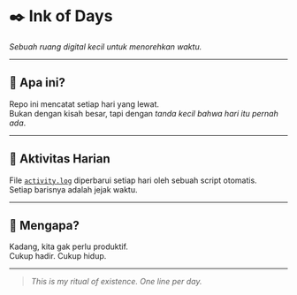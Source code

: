 # ✒️ Ink of Days

_Sebuah ruang digital kecil untuk menorehkan waktu._

---

## 📜 Apa ini?

Repo ini mencatat setiap hari yang lewat.  
Bukan dengan kisah besar, tapi dengan _tanda kecil bahwa hari itu pernah ada_.

---

## 🔁 Aktivitas Harian

File [`activity.log`](./activity.log) diperbarui setiap hari oleh sebuah script otomatis.  
Setiap barisnya adalah jejak waktu.

---

## 🧠 Mengapa?

Kadang, kita gak perlu produktif.  
Cukup hadir. Cukup hidup.

---

> _This is my ritual of existence. One line per day._

